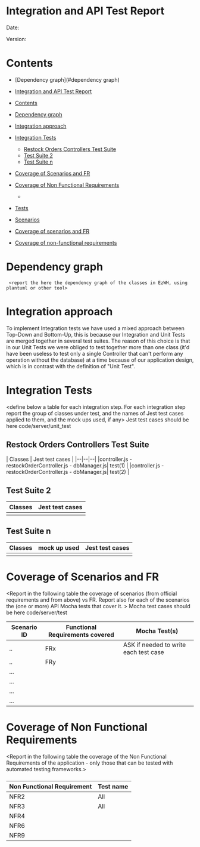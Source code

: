 # Integration and API Test Report

Date:

Version:

# Contents

- [Dependency graph](#dependency graph)

- [Integration and API Test Report](#integration-and-api-test-report)
- [Contents](#contents)
- [Dependency graph](#dependency-graph)
- [Integration approach](#integration-approach)
- [Integration Tests](#integration-tests)
  - [Restock Orders Controllers Test Suite](#restock-orders-controllers-test-suite)
  - [Test Suite 2](#test-suite-2)
  - [Test Suite n](#test-suite-n)
- [Coverage of Scenarios and FR](#coverage-of-scenarios-and-fr)
- [Coverage of Non Functional Requirements](#coverage-of-non-functional-requirements)
    - [](#)

- [Tests](#tests)

- [Scenarios](#scenarios)

- [Coverage of scenarios and FR](#scenario-coverage)
- [Coverage of non-functional requirements](#nfr-coverage)



# Dependency graph 

     <report the here the dependency graph of the classes in EzWH, using plantuml or other tool>
     
# Integration approach
To implement Integration tests we have used a mixed approach between Top-Down and Bottom-Up, this is because our Integration and Unit Tests are merged together in several test suites.
The reason of this choice is that in our Unit Tests we were obliged to test together more than one class (it'd have been useless to test only a single Controller that can't perform any operation without the database) at a time because of our application design, which is in contrast with the definition of "Unit Test".


    


#  Integration Tests


   <define below a table for each integration step. For each integration step report the group of classes under test, and the names of
     Jest test cases applied to them, and the mock ups used, if any> Jest test cases should be here code/server/unit_test

## Restock Orders Controllers Test Suite 
| Classes  | Jest test cases |
|--|--|--|
|controller.js - restockOrderController.js - dbManager.js| test(1) |
|controller.js - restockOrderController.js - dbManager.js| test(2) | 



## Test Suite 2
| Classes  | Jest test cases |
|--|--|
||||


## Test Suite n 

   
| Classes  | mock up used |Jest test cases |
|--|--|--|
||||





# Coverage of Scenarios and FR


<Report in the following table the coverage of  scenarios (from official requirements and from above) vs FR. 
Report also for each of the scenarios the (one or more) API Mocha tests that cover it. >  Mocha test cases should be here code/server/test




| Scenario ID | Functional Requirements covered | Mocha  Test(s) | 
| ----------- | ------------------------------- | ----------- | 
|  ..         | FRx                             |    ASK if needed to write each test case         |             
|  ..         | FRy                             |             |             
| ...         |                                 |             |             
| ...         |                                 |             |             
| ...         |                                 |             |             
| ...         |                                 |             |             



# Coverage of Non Functional Requirements


<Report in the following table the coverage of the Non Functional Requirements of the application - only those that can be tested with automated testing frameworks.>


### 

| Non Functional Requirement | Test name |
| -------------------------- | --------- |
|          NFR2                 |   All        |
|          NFR3                 |   All        |
|          NFR4                |          |
|          NFR6                |           |
|          NFR9                |           |
